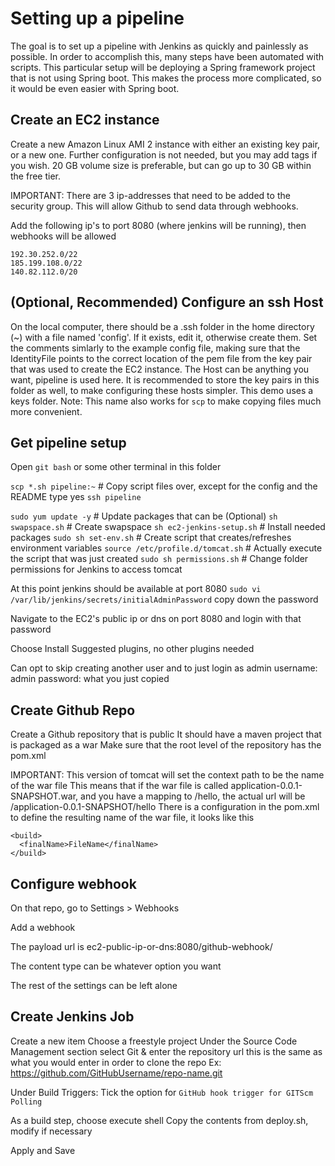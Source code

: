 # Setting up a pipeline
The goal is to set up a pipeline with Jenkins as quickly and painlessly as possible.
In order to accomplish this, many steps have been automated with scripts.
This particular setup will be deploying a Spring framework project that is not using Spring boot.
This makes the process more complicated, so it would be even easier with Spring boot.

## Create an EC2 instance
Create a new Amazon Linux AMI 2 instance with either an existing key pair, or a new one.
Further configuration is not needed, but you may add tags if you wish.
20 GB volume size is preferable, but can go up to 30 GB within the free tier.

IMPORTANT: There are 3 ip-addresses that need to be added to the security group. This will allow Github to send data through webhooks.

Add the following ip's to port 8080 (where jenkins will be running), then webhooks will be allowed

    192.30.252.0/22
    185.199.108.0/22
    140.82.112.0/20


## (Optional, Recommended) Configure an ssh Host
On the local computer, there should be a .ssh folder in the home directory (~) with a file named 'config'.
If it exists, edit it, otherwise create them.
Set the comments simlarly to the example config file, making sure that the IdentityFile points to the correct location of the pem file from the key pair that was used to create the EC2 instance.
The Host can be anything you want, pipeline is used here.
It is recommended to store the key pairs in this folder as well, to make configuring these hosts simpler. This demo uses a keys folder.
Note: This name also works for `scp` to make copying files much more convenient.



## Get pipeline setup
Open `git bash` or some other terminal in this folder

`scp *.sh pipeline:~` # Copy script files over, except for the config and the README
  type yes
`ssh pipeline`

`sudo yum update -y` # Update packages that can be
(Optional) `sh swapspace.sh` # Create swapspace
`sh ec2-jenkins-setup.sh` # Install needed packages
`sudo sh set-env.sh` # Create script that creates/refreshes environment variables
`source /etc/profile.d/tomcat.sh` # Actually execute the script that was just created
`sudo sh permissions.sh` # Change folder permissions for Jenkins to access tomcat

At this point jenkins should be available at port 8080
`sudo vi /var/lib/jenkins/secrets/initialAdminPassword`
  copy down the password

Navigate to the EC2's public ip or dns on port 8080 and login with that password

Choose Install Suggested plugins, no other plugins needed

Can opt to skip creating another user and to just login as admin
  username: admin
  password: what you just copied



## Create Github Repo

Create a Github repository that is public
It should have a maven project that is packaged as a war
  Make sure that the root level of the repository has the pom.xml

IMPORTANT: This version of tomcat will set the context path to be the name of the war file
This means that if the war file is called application-0.0.1-SNAPSHOT.war, and you have a mapping to /hello, the actual url will be /application-0.0.1-SNAPSHOT/hello
There is a configuration in the pom.xml to define the resulting name of the war file, it looks like this

    <build>
      <finalName>FileName</finalName>
    </build>

## Configure webhook
On that repo, go to Settings > Webhooks

Add a webhook

The payload url is ec2-public-ip-or-dns:8080/github-webhook/

The content type can be whatever option you want

The rest of the settings can be left alone



## Create Jenkins Job
Create a new item
Choose a freestyle project
Under the Source Code Management section select Git & enter the repository url
  this is the same as what you would enter in order to clone the repo
  Ex: https://github.com/GitHubUsername/repo-name.git

Under Build Triggers: Tick the option for `GitHub hook trigger for GITScm Polling`

As a build step, choose execute shell
Copy the contents from deploy.sh, modify if necessary

Apply and Save
